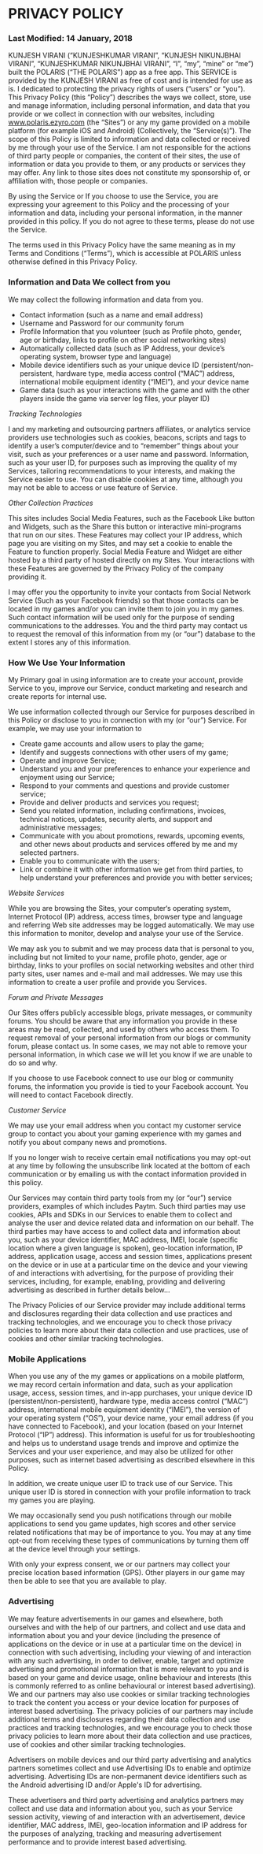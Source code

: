 # PRIVACY POLICY 

### Last Modified: 14 January, 2018

KUNJESH VIRANI (“KUNJESHKUMAR VIRANI”, “KUNJESH NIKUNJBHAI VIRANI”, “KUNJESHKUMAR NIKUNJBHAI VIRANI”, “I”, “my”, “mine” or “me”) built the
POLARIS (“THE POLARIS”) app as a free app.  This SERVICE is provided by the KUNJESH VIRANI as free of cost and is intended for use as is. 
I dedicated to protecting the privacy rights of users (“users” or “you”). This Privacy Policy (this “Policy”) describes the ways we 
collect, store, use and manage information, including personal information, and data that you provide or we collect in connection with our 
websites, including www.polaris.ezyro.com (the “Sites”) or any my game provided on a mobile platform (for example iOS and Android) 
(Collectively, the “Service(s)”). The scope of this Policy is limited to information and data collected or received by me through your use 
of the Service. I am not responsible for the actions of third party people or companies, the content of their sites, the use of 
information or data you provide to them, or any products or services they may offer. Any link to those sites does not constitute my 
sponsorship of, or affiliation with, those people or companies.

By using the Service or If you choose to use the Service, you are expressing your agreement to this Policy and the processing of your 
information and data, including your personal information, in the manner provided in this policy. If you do not agree to these terms, 
please do not use the Service.

The terms used in this Privacy Policy have the same meaning as in my Terms and Conditions (“Terms”), which is accessible at POLARIS unless 
otherwise defined in this Privacy Policy.

### Information and Data We collect from you
We may collect the following information and data from you.

- Contact information (such as a name and email address)
- Username and Password for our community forum
- Profile Information that you volunteer (such as Profile photo, gender, age or birthday, links to profile on other social networking sites)
- Automatically collected data (such as IP Address, your device’s operating system, browser type and language)
- Mobile device identifiers such as your unique device ID (persistent/non-persistent, hardware type, media access control (“MAC”) address, international mobile equipment identity (“IMEI”), and your device name
- Game data (such as your interactions with the game and with the other players inside the game via server log files, your player ID)

*Tracking Technologies*

I and my marketing and outsourcing partners affiliates, or analytics service providers use technologies such as cookies, beacons, 
scripts and tags to identify a user’s computer/device and to “remember” things about your visit, such as your preferences or a user name 
and password. Information, such as your user ID, for purposes such as improving the quality of my Services, tailoring recommendations to 
your interests, and making the Service easier to use. You can disable cookies at any time, although you may not be able to access or use 
feature of Service.

*Other Collection Practices*

This sites includes Social Media Features, such as the Facebook Like button and Widgets, such as the Share this button or interactive 
mini-programs that run on our sites. These Features may collect your IP address, which page you are visiting on my Sites, and may set a 
cookie to enable the Feature to function properly. Social Media Feature and Widget are either hosted by a third party of hosted directly 
on my Sites. Your interactions with these Features are governed by the Privacy Policy of the company providing it.

I may offer you the opportunity to invite your contacts from Social Network Service (Such as your Facebook friends) so that those contacts can be located in my games and/or you can invite them to join you in my games. Such contact information will be used only for the purpose of sending communications to the addresses. You and the third party may contact us to request the removal of this information from my (or “our”) database to the extent I stores any of this information.

### How We Use Your Information
My Primary goal in using information are to create your account, provide Service to you, improve our Service, conduct marketing and research and create reports for internal use. 

We use information collected through our Service for purposes described in this Policy or disclose to you in connection with my (or “our”) Service. For example, we may use your information to

-	Create game accounts and allow users to play the game;
-	Identify and suggests connections with other users of my game;
-	Operate and improve Service;
-	Understand you and your preferences to enhance your experience and enjoyment using our Service;
-	Respond to your comments and questions and provide customer service;
-	Provide and deliver products and services you request;
-	Send you related information, including confirmations, invoices, technical notices, updates, security alerts, and support and administrative messages;
-	Communicate with you about promotions, rewards, upcoming events, and other news about products and services offered by me and my selected partners.
- Enable you to communicate with the users;
-	Link or combine it with other information we get from third parties, to help understand your preferences and provide you with better services;

*Website Services*

While you are browsing the Sites, your computer‘s operating system, Internet Protocol (IP) address, access times, browser type and 
language and referring Web site addresses may be logged automatically. We may use this information to monitor, develop and analyse your 
use of the Service.

We may ask you to submit and we may process data that is personal to you, including but not limited to your name, profile photo, gender, age or birthday, links to your profiles on social networking websites and other third party sites, user names and e-mail and mail addresses. We may use this information to create a user profile and provide you Services.

*Forum and Private Messages*

Our Sites offers publicly accessible blogs, private messages, or community forums. You should be aware that any information you provide 
in these areas may be read, collected, and used by others who access them. To request removal of your personal information from our 
blogs or community forum, please contact us. In some cases, we may not able to remove your personal information, in which case we will 
let you know if we are unable to do so and why.

If you choose to use Facebook connect to use our blog or community forums, the information you provide is tied to your Facebook account. You will need to contact Facebook directly. 

*Customer Service*

We may use your email address when you contact my customer service group to contact you about your gaming experience with my games and 
notify you about company news and promotions.

If you no longer wish to receive certain email notifications you may opt-out at any time by following the unsubscribe link located at 
the bottom of each communication or by emailing us with the contact information provided in this policy.

Our Services may contain third party tools from my (or “our”) service providers, examples of which includes Paytm. Such third parties 
may use cookies, APIs and SDKs in our Services to enable them to collect and analyse the user and device related data and information on 
our behalf. The third parties may have access to and collect data and information about you, such as your device identifier, MAC 
address, IMEI, locale (specific location where a given language is spoken), geo-location information, IP address, application usage, 
access and session times, applications present on the device or in use at a particular time on the device and your viewing of and 
interactions with advertising, for the purpose of providing their services, including, for example, enabling, providing and delivering 
advertising as described in further details below…

The Privacy Policies of our Service provider may include additional terms and disclosures regarding their data collection and use 
practices and tracking technologies, and we encourage you to check those privacy policies to learn more about their data collection and 
use practices, use of cookies and other similar tracking technologies.

### Mobile Applications
When you use any of the my games or applications on a mobile platform, we may record certain information and data, such as your 
application usage, access, session times, and in-app purchases, your unique device ID (persistent/non-persistent), hardware type, media 
access control (“MAC”) address, international mobile equipment identity (“IMEI”), the version of your operating system (“OS”), your 
device name, your email address (if you have connected to Facebook), and your location (based on your Internet Protocol (“IP”) address). 
This information is useful for us for troubleshooting and helps us to understand usage trends and improve and optimize the Services and 
your user experience, and may also be utilized for other purposes, such as internet based advertising as described elsewhere in this 
Policy. 

In addition, we create unique user ID to track use of our Service. This unique user ID is stored in connection with your profile 
information to track my games you are playing.

We may occasionally send you push notifications through our mobile applications to send you game updates, high scores and other service 
related notifications that may be of importance to you. You may at any time opt-out from receiving these types of communications by 
turning them off at the device level through your settings.

With only your express consent, we or our partners may collect your precise location based information (GPS). Other players in our game 
may then be able to see that you are available to play. 

### Advertising
We may feature advertisements in our games and elsewhere, both ourselves and with the help of our partners, and collect and use data and 
information about you and your device (including the presence of applications on the device or in use at a particular time on the 
device) in connection with such advertising, including your viewing of and interaction with any such advertising, in order to deliver, 
enable, target and optimize advertising and promotional information that is more relevant to you and is based on your game and device 
usage, online behaviour and interests (this is commonly referred to as online behavioural or interest based advertising). We and our 
partners may also use cookies or similar tracking technologies to track the content you access or your device location for purposes of 
interest based advertising. The privacy policies of our partners may include additional terms and disclosures regarding their data 
collection and use practices and tracking technologies, and we encourage you to check those privacy policies to learn more about their 
data collection and use practices, use of cookies and other similar tracking technologies.

Advertisers on mobile devices and our third party advertising and analytics partners sometimes collect and use Advertising IDs to enable 
and optimize advertising. Advertising IDs are non-permanent device identifiers such as the Android advertising ID and/or Apple's ID for 
advertising.

These advertisers and third party advertising and analytics partners may collect and use data and information about you, such as your 
Service session activity, viewing of and interaction with an advertisement, device identifier, MAC address, IMEI, geo-location 
information and IP address for the purposes of analyzing, tracking and measuring advertisement performance and to provide interest based 
advertising.



